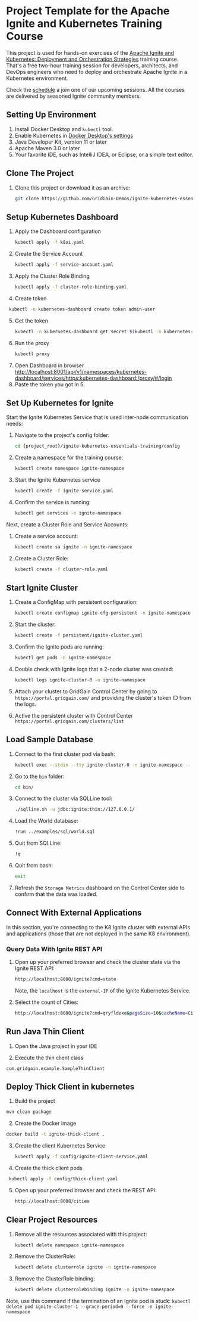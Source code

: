 # Project Template for the Apache Ignite and Kubernetes Training Course

This project is used for hands-on exercises of the
[Apache Ignite and Kubernetes: Deployment and Orchestration Strategies](https://www.gridgain.com/products/services/training/apache-ignite-and-kubernetes-deployment-and-orchestration-strategies)
training course. That's a free two-hour training session for developers, architects, and DevOps engineers who need to
deploy and orchestrate Apache Ignite in a Kubernetes environment.

Check the [schedule](https://www.gridgain.com/services/training) a join one of our upcoming sessions.
All the courses are delivered by seasoned Ignite community members.


## Setting Up Environment

1. Install Docker Desktop and `kubectl` tool.
2. Enable Kubernetes in [Docker Desktop's settings](https://docs.docker.com/desktop/kubernetes/)
3. Java Developer Kit, version 11 or later
4. Apache Maven 3.0 or later
5. Your favorite IDE, such as IntelliJ IDEA, or Eclipse, or a simple text editor.

## Clone The Project

1. Clone this project or download it as an archive:
    ```bash
    git clone https://github.com/GridGain-Demos/ignite-kubernetes-essentials-training.git
    ```
## Setup Kubernetes Dashboard

1. Apply the Dashboard configuration
   ```bash
   kubectl apply -f k8ui.yaml
   ```
2. Create the Service Account
   ```bash
   kubectl apply -f service-account.yaml
   ```
3. Apply the Cluster Role Binding
   ```bash
   kubectl apply -f cluster-role-binding.yaml
   ```
4. Create token
 ```bash
  kubectl -n kubernetes-dashboard create token admin-user
  ```
5. Get the token
   ```bash
   kubectl -n kubernetes-dashboard get secret $(kubectl -n kubernetes-dashboard get sa/admin-user -o jsonpath="{.secrets[0].name}") -o go-template="{{.data.token | base64decode}}"
   ```
6. Run the proxy
   ```bash
   kubectl proxy
   ```
7. Open Dashboard in browser
   <http://localhost:8001/api/v1/namespaces/kubernetes-dashboard/services/https:kubernetes-dashboard:/proxy/#/login>
8. Paste the token you got in 5.

## Set Up Kubernetes for Ignite

Start the Ignite Kubernetes Service that is used inter-node communication needs:
1. Navigate to the project's config folder:
    ```bash
    cd {project_root}/ignite-kubernetes-essentials-training/config
    ```

2. Create a namespace for the training course:
     ```bash
     kubectl create namespace ignite-namespace
     ```

3. Start the Ignite Kubernetes service
    ```bash
    kubectl create -f ignite-service.yaml
    ```
4. Confirm the service is running:
    ```bash
    kubectl get services -n ignite-namespace
    ```

Next, create a Cluster Role and Service Accounts:
1. Create a service account:
    ```bash
    kubectl create sa ignite -n ignite-namespace
    ```
2. Create a Cluster Role:
    ```bash
    kubectl create -f cluster-role.yaml
    ```

## Start Ignite Cluster

1. Create a ConfigMap with persistent configuration:
    ```bash
    kubectl create configmap ignite-cfg-persistent -n ignite-namespace --from-file=persistent/ignite-node-cfg.xml
    ```
2. Start the cluster:
    ```bash
    kubectl create -f persistent/ignite-cluster.yaml
    ```   
3. Confirm the Ignite pods are running:
    ```bash
    kubectl get pods -n ignite-namespace
    ```
4. Double check with Ignite logs that a 2-node cluster was created:
    ```bash
    kubectl logs ignite-cluster-0 -n ignite-namespace
    ```
5. Attach your cluster to GridGain Control Center by going to `https://portal.gridgain.com/` and providing the
cluster's token ID from the logs.   

6. Active the persistent cluster with Control Center `https://portal.gridgain.com/clusters/list`

## Load Sample Database

1. Connect to the first cluster pod via bash:
    ```bash
    kubectl exec --stdin --tty ignite-cluster-0 -n ignite-namespace -- /bin/bash
    ```
2. Go to the `bin` folder:
    ```bash
    cd bin/
    ```
3. Connect to the cluster via SQLLine tool:
    ```bash
    ./sqlline.sh -u jdbc:ignite:thin://127.0.0.1/
    ```
4. Load the World database:
    ```bash
    !run ../examples/sql/world.sql
    ```
5. Quit from SQLLine:
    ```bash
    !q
    ```
6. Quit from bash:
    ```bash
    exit
    ```
7. Refresh the `Storage Metrics` dashboard on the Control Center side to confirm that the data was loaded.

## Connect With External Applications

In this section, you're connecting to the K8 Ignite cluster with external APIs and applications (those that are not deployed
in the same K8 environment).

### Query Data With Ignite REST API

1. Open up your preferred browser and check the cluster state via the Ignite REST API:
    ```bash
    http://localhost:8080/ignite?cmd=state
    ```
   Note, the `localhost` is the `external-IP` of the Ignite Kubernetes Service.

2. Select the count of Cities:
    ```bash
    http://localhost:8080/ignite?cmd=qryfldexe&pageSize=10&cacheName=City&qry=SELECT%20count(*)%20From%20City
    ```  
## Run Java Thin Client

1. Open the Java project in your IDE

2. Execute the thin client class
  ```
  com.gridgain.example.SampleThinClient
  ```

## Deploy Thick Client in kubernetes

1. Build the project
  ```bash
  mvn clean package
  ```

2. Create the Docker image
  ```bash
  docker build -t ignite-thick-client .
  ```

3. Create the client Kubernetes Service
   ```bash
   kubectl apply -f config/ignite-client-service.yaml
   ```

4. Create the thick client pods
  ```bash
   kubectl apply -f config/thick-client.yaml
   ```
5. Open up your preferred browser and check the REST API:
    ```bash
    http://localhost:8088/cities
    ```

## Clear Project Resources

1. Remove all the resources associated with this project:
    ```bash
    kubectl delete namespace ignite-namespace
    ```  
2. Remove the ClusterRole:
    ```bash
    kubectl delete clusterrole ignite -n ignite-namespace
    ```
3. Remove the ClusterRole binding:
    ```bash
    kubectl delete clusterrolebinding ignite -n ignite-namespace
    ```

Note, use this command if the termination of an Ignite pod is stuck:
`kubectl delete pod ignite-cluster-1 --grace-period=0 --force -n ignite-namespace`
